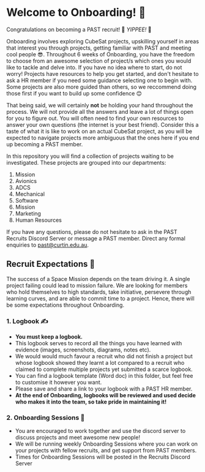 # Welcome to Onboarding! :rocket:

Congratulations on becoming a PAST recruit! 🎉 *YIPPEE!* 🎉

Onboarding involves exploring CubeSat projects, upskilling yourself in areas that interest you through projects, getting familiar with PAST and meeting cool people 😎.
Throughout 6 weeks of Onboarding, you have the freedom to choose from an awesome selection of project/s which ones you would like to tackle and delve into.
If you have no idea where to start, do not worry! Projects have resources to help you get started, and don't hesitate to ask a HR member if you need some guidance selecting
one to begin with. 
Some projects are also more guided than others, so we reccommend doing those first if you want to
build up some confidence 😊

That being said, we will certainly **not** be holding your hand throughout the process. We will not provide all the answers and leave a lot of things open for you to figure out. 
You will often need to find your own resources to answer your own questions (the internet is your best friend). 
Consider this a taste of what it is like to work on an actual CubeSat project, as you will be expected to navigate projects more ambiguous 
that the ones here if you end up becoming a PAST member.

In this repository you will find a collection of projects waiting to be investigated. These projects are grouped into our departments: 
1. Mission
2. Avionics
3. ADCS
4. Mechanical
5. Software
6. Mission
7. Marketing
8. Human Resources

If you have any questions, please do not hesitate to ask in the PAST Recruits Discord Server or message a PAST member.
Direct any formal enquiries to past@curtin.edu.au.

## Recruit Expectations 🫡
The success of a Space Mission depends on the team driving it. A single project failing could lead to mission failure. 
We are looking for members who hold themselves to high standards, take initiative, persevere through learning curves, 
and are able to commit time to a project. Hence, there will be some expectations throughout Onboarding.

### 1. Logbook ✍️
- **You must keep a logbook.**
- This logbook serves to record all the things you have learned with evidence (images, screenshots, diagrams,
notes etc).
- We would would much favour a recruit who did not finish a project but whose logbook showed they learnt a lot
  compared to a recruit who claimed to complete multiple projects yet submitted a scarce logbook. 
- You can find a logbook template (Word doc) in this folder, but feel free to customise it however you want.
- Please save and share a link to your logbook with a PAST HR member.
- **At the end of Onboarding, logbooks will be reviewed and used decide who makes it into the team, so take pride in maintaining it!**

### 2. Onboarding Sessions 🤝
- You are encouraged to work together and use the discord server to discuss projects and meet awesome new people!
- We will be running weekly Onboarding Sessions where you can work on your projects with fellow recruits, and get support from PAST members.
- Times for Onboarding Sessions will be posted in the Recruits Discord Server
